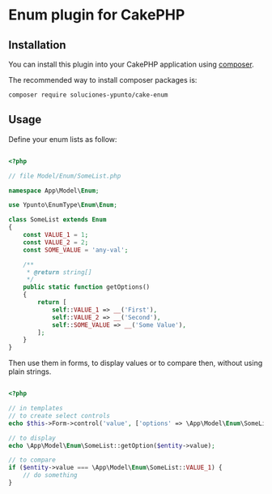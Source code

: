 # Enum plugin for CakePHP

## Installation

You can install this plugin into your CakePHP application using [composer](https://getcomposer.org).

The recommended way to install composer packages is:

```
composer require soluciones-ypunto/cake-enum
```


## Usage

Define your enum lists as follow:

```php

<?php

// file Model/Enum/SomeList.php

namespace App\Model\Enum;

use Ypunto\EnumType\Enum\Enum;

class SomeList extends Enum
{
    const VALUE_1 = 1;
    const VALUE_2 = 2;
    const SOME_VALUE = 'any-val';

    /**
     * @return string[]
     */
    public static function getOptions()
    {
        return [
            self::VALUE_1 => __('First'),
            self::VALUE_2 => __('Second'),
            self::SOME_VALUE => __('Some Value'),
        ];
    }
}

```


Then use them in forms, to display values or to compare then, without using plain strings.

```php

<?php

// in templates
// to create select controls
echo $this->Form->control('value', ['options' => \App\Model\Enum\SomeList::getOptions()]);

// to display
echo \App\Model\Enum\SomeList::getOption($entity->value);

// to compare
if ($entity->value === \App\Model\Enum\SomeList::VALUE_1) {
    // do something
}

```
